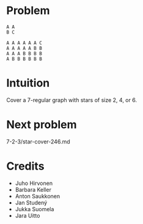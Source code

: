 # Problem

    A A
    B C

    A A A A A A C
    A A A A A B B
    A A A B B B B
    A B B B B B B

# Intuition

Cover a 7-regular graph with stars of size 2, 4, or 6.

# Next problem

7-2-3/star-cover-246.md

# Credits

- Juho Hirvonen
- Barbara Keller
- Anton Saukkonen
- Jan Studený
- Jukka Suomela
- Jara Uitto
